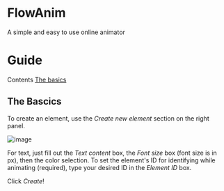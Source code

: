 # FlowAnim
A simple and easy to use online animator

# Guide

Contents
[The basics](#the-basics)


## The Bascics
To create an element, use the _Create new element_ section on the right panel.

![image](https://github.com/user-attachments/assets/d14eda60-a8f7-4cb9-bafd-7f4ac7351def)

For text, just fill out the _Text content_ box, the _Font size_ box (font size is in px), then the color selection. To set the element's ID for identifying while animating (required), type your desired ID in the _Element ID_ box.

Click _Create_!
